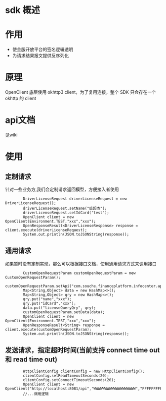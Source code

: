 # sdk 概述
# 作用
- 使金服开放平台的签名逻辑透明
- 为请求结果报文提供反序列化

# 原理
OpenClient 底层使用 okhttp3 client，为了复用连接，整个 SDK 只会存在一个okhttp 的 client 

# api文档
见wiki

# 使用

## 定制请求
针对一些业务方,我们会定制请求返回模型，方便接入者使用
````
        DriverLicenseRequest driverLicenseRequest = new DriverLicenseRequest();
        driverLicenseRequest.setName("盛超杰");
        driverLicenseRequest.setIdCard("test");
        OpenClient client = new OpenClient(Environment.TEST,"xxx","xxx");
        OpenResponseResult<DriverLicenseResponse> response = client.execute(driverLicenseRequest);
        System.out.println(JSON.toJSONString(response));
````

## 通用请求
如果暂时没有定制实现，那么可以根据接口文档，使用通用请求方式来调用接口
````
        CustomOpenRequestParam customOpenRequestParam = new CustomOpenRequestParam();
        customOpenRequestParam.setApi("com.souche.financeplatform.infocenter.api.facade.LicenseQueryFacade#queryDriverLicense");
        Map<String,Object> data = new HashMap<>();
        Map<String,Object> qry = new HashMap<>();
        qry.put("name","xxx");
        qry.put("idCard","xxx");
        data.put("licenseQueryQry", qry);
        customOpenRequestParam.setData(data);
        OpenClient client = new OpenClient(Environment.TEST,"xxx","xxx");
        OpenResponseResult<String> response = client.execute(customOpenRequestParam);
        System.out.println(JSON.toJSONString(response));
````



## 发送请求，指定超时时间(当前支持 connect time out 和 read time out)
````
        HttpClientConfig clientConfig = new HttpClientConfig();
        clientConfig.setReadTimeoutSeconds(20);
        clientConfig.setConnectTimeoutSeconds(20);
        OpenClient client = new OpenClient("http://localhost:8081/api","WWWWWWWWWWWWWWWWWWW","FFFFFFFFFFFFFFFFFFFFFFFFFFFFFFFFF",clientConfig);
        //...调用逻辑
````
